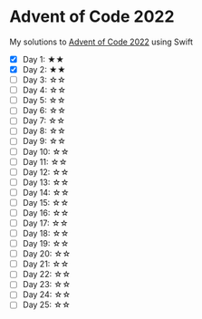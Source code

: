 # Advent of Code 2022

My solutions to [Advent of Code 2022](https://adventofcode.com/2022) using Swift

- [x] Day 1: ★★
- [x] Day 2: ★★
- [ ] Day 3: ☆☆
- [ ] Day 4: ☆☆
- [ ] Day 5: ☆☆
- [ ] Day 6: ☆☆
- [ ] Day 7: ☆☆
- [ ] Day 8: ☆☆
- [ ] Day 9: ☆☆
- [ ] Day 10: ☆☆
- [ ] Day 11: ☆☆
- [ ] Day 12: ☆☆
- [ ] Day 13: ☆☆
- [ ] Day 14: ☆☆
- [ ] Day 15: ☆☆
- [ ] Day 16: ☆☆
- [ ] Day 17: ☆☆
- [ ] Day 18: ☆☆
- [ ] Day 19: ☆☆
- [ ] Day 20: ☆☆
- [ ] Day 21: ☆☆
- [ ] Day 22: ☆☆
- [ ] Day 23: ☆☆
- [ ] Day 24: ☆☆
- [ ] Day 25: ☆☆
